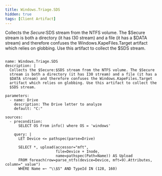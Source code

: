 ```yaml
---
title: Windows.Triage.SDS
hidden: true
tags: [Client Artifact]
---
```


Collects the $Secure:$SDS stream from the NTFS volume. The $Secure
stream is both a directory (it has I30 stream) and a file (it has a
$DATA stream) and therefore confuses the Windows.KapeFiles.Target
artifact which relies on globbing. Use this artifact to collect the
$SDS stream.


<pre><code class="language-yaml">
name: Windows.Triage.SDS
description: |
  Collects the $Secure:$SDS stream from the NTFS volume. The $Secure
  stream is both a directory (it has I30 stream) and a file (it has a
  $DATA stream) and therefore confuses the Windows.KapeFiles.Target
  artifact which relies on globbing. Use this artifact to collect the
  $SDS stream.

parameters:
  - name: Drive
    description: The Drive letter to analyze
    default: "C:"

sources:
  - precondition:
      SELECT OS From info() where OS = 'windows'

    query: |
      LET Device &lt;= pathspec(parse=Drive)

      SELECT *, upload(accessor="mft",
                       file=Device + Inode,
                       name=pathspec(Path=Name)) AS Upload
      FROM foreach(row=parse_ntfs(device=Device, mft=9).Attributes, column="_value")
      WHERE Name =~ "\\$S" AND TypeId IN (128, 160)

</code></pre>

